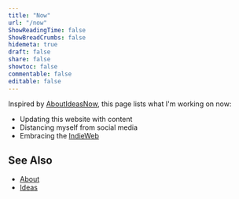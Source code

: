 ```yaml
---
title: "Now"
url: "/now"
ShowReadingTime: false
ShowBreadCrumbs: false
hidemeta: true
draft: false
share: false
showtoc: false
commentable: false
editable: false
---
```

Inspired by [AboutIdeasNow](https://aboutideasnow.com/), this page lists what
I'm working on now:

* Updating this website with content
* Distancing myself from social media
* Embracing the [IndieWeb](https://indieweb.org/)

## See Also

* [About](/about)
* [Ideas](/ideas)
